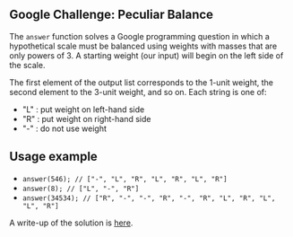 ## Google Challenge: Peculiar Balance
The `answer` function solves a Google programming question in which
a hypothetical scale must be balanced using weights with masses that 
are only powers of 3. A starting weight (our input) will begin on the left
side of the scale.

The first element of the output list corresponds to the 1-unit weight, the
second element to the 3-unit weight, and so on. Each string is one of: 

* "L" : put weight on left-hand side 
* "R" : put weight on right-hand side 
* "-" : do not use weight

## Usage example
* `answer(546); // ["-", "L", "R", "L", "R", "L", "R"]`
* `answer(8); // ["L", "-", "R"]`
* `answer(34534); // ["R", "-", "-", "R", "-", "R", "L", "R", "L", "L", "R"]`

A write-up of the solution is [here][1].

[1]: http://www.rezaparang.com/entries/6-foobar-with-google-peculiar-balance